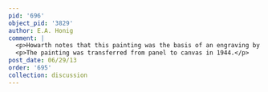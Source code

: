 ```yaml
---
pid: '696'
object_pid: '3829'
author: E.A. Honig
comment: |
  <p>Howarth notes that this painting was the basis of an engraving by Noach Van der Meer for Le Brun (reversed, 76 x 107). In his commentary on the engraving Le Brun attributed the staffage to Jan Brueghel. </p>
  <p>The painting was transferred from panel to canvas in 1944.</p>
post_date: 06/29/13
order: '695'
collection: discussion
---
```

